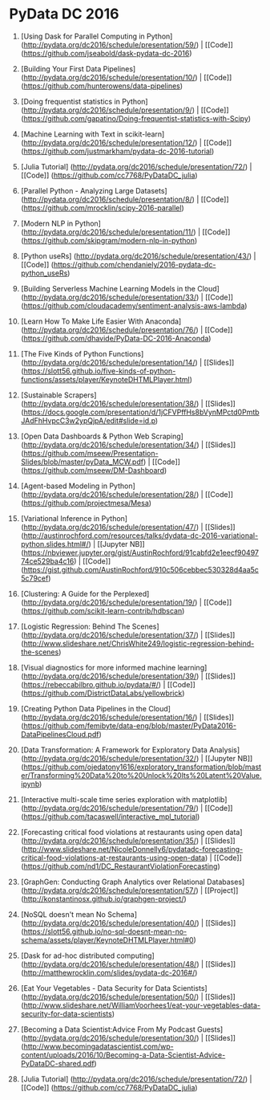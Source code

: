 # PyData DC 2016

1. [Using Dask for Parallel Computing in Python] (http://pydata.org/dc2016/schedule/presentation/59/) | [[Code]] (https://github.com/jseabold/dask-pydata-dc-2016)

2. [Building Your First Data Pipelines] (http://pydata.org/dc2016/schedule/presentation/10/) | [[Code]] (https://github.com/hunterowens/data-pipelines)

3. [Doing frequentist statistics in Python] (http://pydata.org/dc2016/schedule/presentation/9/) | [[Code]] (https://github.com/gapatino/Doing-frequentist-statistics-with-Scipy)

4. [Machine Learning with Text in scikit-learn] (http://pydata.org/dc2016/schedule/presentation/12/)  | [[Code]] (https://github.com/justmarkham/pydata-dc-2016-tutorial)

5. [Julia Tutorial] (http://pydata.org/dc2016/schedule/presentation/72/) | [[Code]] (https://github.com/cc7768/PyDataDC_julia)

6. [Parallel Python - Analyzing Large Datasets] (http://pydata.org/dc2016/schedule/presentation/8/) |  [[Code]] (https://github.com/mrocklin/scipy-2016-parallel)

7. [Modern NLP in Python] (http://pydata.org/dc2016/schedule/presentation/11/) | [[Code]] (https://github.com/skipgram/modern-nlp-in-python)

8. [Python useRs] (http://pydata.org/dc2016/schedule/presentation/43/) | [[Code]] (https://github.com/chendaniely/2016-pydata-dc-python_useRs)

9. [Building Serverless Machine Learning Models in the Cloud] (http://pydata.org/dc2016/schedule/presentation/33/) | [[Code]] (https://github.com/cloudacademy/sentiment-analysis-aws-lambda)

10. [Learn How To Make Life Easier With Anaconda] (http://pydata.org/dc2016/schedule/presentation/76/) | [[Code]] (https://github.com/dhavide/PyData-DC-2016-Anaconda)

11. [The Five Kinds of Python Functions] (http://pydata.org/dc2016/schedule/presentation/14/) | [[Slides]] (https://slott56.github.io/five-kinds-of-python-functions/assets/player/KeynoteDHTMLPlayer.html) 

12. [Sustainable Scrapers] (http://pydata.org/dc2016/schedule/presentation/38/) | [[Slides]] (https://docs.google.com/presentation/d/1jCFVPffHs8bVynMPctd0PmtbJAdFhHvpcC3w2ypQjpA/edit#slide=id.p)

13. [Open Data Dashboards & Python Web Scraping] (http://pydata.org/dc2016/schedule/presentation/34/) | [[Slides]] (https://github.com/mseew/Presentation-Slides/blob/master/pyData_MCW.pdf) | [[Code]] (https://github.com/mseew/DM-Dashboard)

14. [Agent-based Modeling in Python] (http://pydata.org/dc2016/schedule/presentation/28/) | [[Code]] (https://github.com/projectmesa/Mesa)

15. [Variational Inference in Python] (http://pydata.org/dc2016/schedule/presentation/47/) | [[Slides]] (http://austinrochford.com/resources/talks/dydata-dc-2016-variational-python.slides.html#/) | [[Jupyter NB]] (https://nbviewer.jupyter.org/gist/AustinRochford/91cabfd2e1eecf9049774ce529ba4c16) | [[Code]] (https://gist.github.com/AustinRochford/910c506cebbec530328d4aa5c5c79cef)

16. [Clustering: A Guide for the Perplexed] (http://pydata.org/dc2016/schedule/presentation/19/) | [[Code]] (https://github.com/scikit-learn-contrib/hdbscan)

17. [Logistic Regression: Behind The Scenes] (http://pydata.org/dc2016/schedule/presentation/37/) | [[Slides]] (http://www.slideshare.net/ChrisWhite249/logistic-regression-behind-the-scenes) 

18. [Visual diagnostics for more informed machine learning] (http://pydata.org/dc2016/schedule/presentation/39/) | [[Slides]] (https://rebeccabilbro.github.io/pydata/#/) | [[Code]] (https://github.com/DistrictDataLabs/yellowbrick)

19. [Creating Python Data Pipelines in the Cloud] (http://pydata.org/dc2016/schedule/presentation/16/) | [[Slides]] (https://github.com/femibyte/data-eng/blob/master/PyData2016-DataPipelinesCloud.pdf)

20. [Data Transformation: A Framework for Exploratory Data Analysis] (http://pydata.org/dc2016/schedule/presentation/32/) | [[Jupyter NB]] (https://github.com/ojedatony1616/exploratory_transformation/blob/master/Transforming%20Data%20to%20Unlock%20Its%20Latent%20Value.ipynb)

21. [Interactive multi-scale time series exploration with matplotlib] (http://pydata.org/dc2016/schedule/presentation/79/) | [[Code]] (https://github.com/tacaswell/interactive_mpl_tutorial)

22. [Forecasting critical food violations at restaurants using open data] (http://pydata.org/dc2016/schedule/presentation/35/) | [[Slides]] (http://www.slideshare.net/NicoleDonnelly6/pydatadc-forecasting-critical-food-violations-at-restaurants-using-open-data) | [[Code]] (https://github.com/nd1/DC_RestaurantViolationForecasting)

23. [GraphGen: Conducting Graph Analytics over Relational Databases] (http://pydata.org/dc2016/schedule/presentation/57/) | [[Project]] (http://konstantinosx.github.io/graphgen-project/)

24. [NoSQL doesn't mean No Schema] (http://pydata.org/dc2016/schedule/presentation/40/) | [[Slides]] (https://slott56.github.io/no-sql-doesnt-mean-no-schema/assets/player/KeynoteDHTMLPlayer.html#0)

25. [Dask for ad-hoc distributed computing] (http://pydata.org/dc2016/schedule/presentation/48/) | [[Slides]] (http://matthewrocklin.com/slides/pydata-dc-2016#/)

26. [Eat Your Vegetables - Data Security for Data Scientists] (http://pydata.org/dc2016/schedule/presentation/50/) | [[Slides]] (http://www.slideshare.net/WilliamVoorhees1/eat-your-vegetables-data-security-for-data-scientists)

27. [Becoming a Data Scientist:Advice From My Podcast Guests] (http://pydata.org/dc2016/schedule/presentation/30/) | [[Slides]] (http://www.becomingadatascientist.com/wp-content/uploads/2016/10/Becoming-a-Data-Scientist-Advice-PyDataDC-shared.pdf)

28. [Julia Tutorial] (http://pydata.org/dc2016/schedule/presentation/72/) | [[Code]] (https://github.com/cc7768/PyDataDC_julia) 
